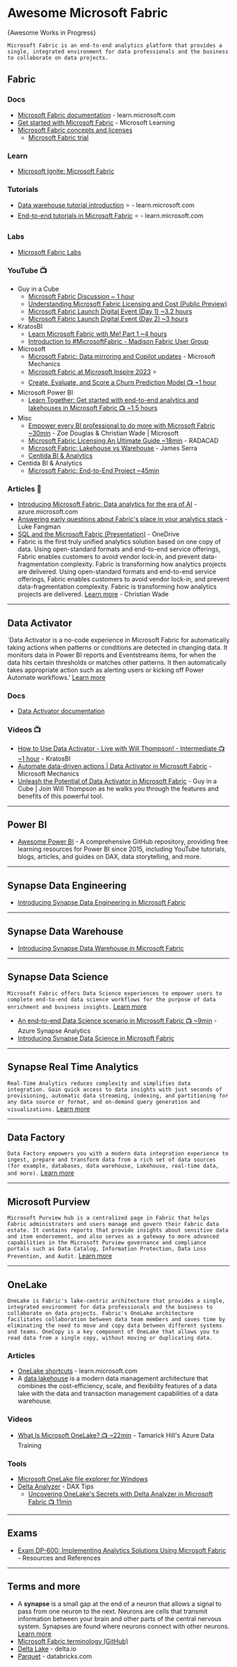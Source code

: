 # Awesome Microsoft Fabric

{Awesome Works in Progress}

`Microsoft Fabric is an end-to-end analytics platform that provides a single, integrated environment for data professionals and the business to collaborate on data projects.`
## Fabric
### Docs
* [Microsoft Fabric documentation](https://learn.microsoft.com/en-us/fabric/) - learn.microsoft.com
* [Get started with Microsoft Fabric](https://github.com/MicrosoftLearning/mslearn-fabric/tree/main) - Microsoft Learning
* [Microsoft Fabric concepts and licenses](https://learn.microsoft.com/en-us/fabric/enterprise/licenses)
  - [Microsoft Fabric trial](https://learn.microsoft.com/en-us/fabric/get-started/fabric-trial) 

### Learn
* [Microsoft Ignite: Microsoft Fabric](https://learn.microsoft.com/en-us/collections/w2gkhrkzzmym?WT.mc_id=cloudskillschallenge_a68d938a-58b7-403e-89f2-b2305edb7c41)

### Tutorials
* [Data warehouse tutorial introduction](https://learn.microsoft.com/en-us/fabric/data-warehouse/tutorial-introduction) ⭐ - learn.microsoft.com
* [End-to-end tutorials in Microsoft Fabric](https://learn.microsoft.com/en-us/fabric/get-started/end-to-end-tutorials) ⭐ - learn.microsoft.com

### Labs
* [Microsoft Fabric Labs](https://github.com/MicrosoftLearning/mslearn-fabric/tree/main/Instructions/Labs)

### YouTube 📺
* Guy in a Cube
  - [Microsoft Fabric Discussion ~ 1 hour](https://www.youtube.com/watch?v=tMx3rhl43b4)
  - [Understanding Microsoft Fabric Licensing and Cost (Public Preview)](https://youtu.be/6AAeV3bSMso)
  - [Microsoft Fabric Launch Digital Event (Day 1) ~3.2 hours](https://youtu.be/5jlP0wdEsls)
  - [Microsoft Fabric Launch Digital Event (Day 2) ~3 hours](https://youtu.be/wdDx0-jvl7w)
* KratosBI
  - [Learn Microsoft Fabric with Me! Part 1 ~4 hours](https://www.youtube.com/watch?v=9z4m_Y9m36E)
  - [Introduction to #MicrosoftFabric - Madison Fabric User Group](https://www.youtube.com/watch?v=913cl9BD3iQ)
* Microsoft
  - [Microsoft Fabric: Data mirroring and Copilot updates](https://www.youtube.com/watch?v=fz5fBgww0rE) - Microsoft Mechanics
  - [Microsoft Fabric at Microsoft Inspire 2023](https://www.youtube.com/watch?v=C8EZaJtVZoY) ⭐
  - [Create, Evaluate, and Score a Churn Prediction Model 📺 ~1 hour](https://www.youtube.com/watch?v=vPffxSR03qw)
* Microsoft Power BI
  - [Learn Together: Get started with end-to-end analytics and lakehouses in Microsoft Fabric 📺 ~1.5 hours](https://www.youtube.com/watch?v=LhZRNm5Vjjc)
* Misc
  - [Empower every BI professional to do more with Microsoft Fabric ~30min](https://build.microsoft.com/en-US/sessions/8b23c96e-7c35-463d-88b4-564d23dc14a5) - Zoe Douglas & Christian Wade | Microsoft
  - [Microsoft Fabric Licensing An Ultimate Guide ~18min](https://youtu.be/Gvt8oesGa3E) - RADACAD
  - [Microsoft Fabric: Lakehouse vs Warehouse](https://www.youtube.com/watch?v=34sI2e30JUM) - James Serra
  - [Centida BI & Analytics](https://www.youtube.com/@CentidaBI)
* Centida BI & Analytics
  - [Microsoft Fabric: End-to-End Project ~45min](https://www.youtube.com/watch?v=fRBKcFaItZs)

### Articles 📰
* [Introducing Microsoft Fabric: Data analytics for the era of AI](https://azure.microsoft.com/en-us/blog/introducing-microsoft-fabric-data-analytics-for-the-era-of-ai/) - azure.microsoft.com
* [Answering early questions about Fabric's place in your analytics stack](https://www.linkedin.com/pulse/answering-early-questions-fabrics-place-your-stack-luke-fangman) - Luke Fangman
* [SQL and the Microsoft Fabric (Presentation)](https://aka.ms/sqlfabricdemo) - OneDrive
* Fabric is the first truly unified analytics solution based on one copy of data. Using open-standard formats and end-to-end service offerings, Fabric enables customers to avoid vendor lock-in, and prevent data-fragmentation complexity. Fabric is transforming how analytics projects are delivered. Using open-standard formats and end-to-end service offerings, Fabric enables customers to avoid vendor lock-in, and prevent data-fragmentation complexity. Fabric is transforming how analytics projects are delivered. [Learn more](https://powerbi.microsoft.com/en-us/blog/datasets-renamed-to-semantic-models/) - Christian Wade


-----

## Data Activator
`Data Activator is a no-code experience in Microsoft Fabric for automatically taking actions when patterns or conditions are detected in changing data. It monitors data in Power BI reports and Eventstreams items, for when the data hits certain thresholds or matches other patterns. It then automatically takes appropriate action such as alerting users or kicking off Power Automate workflows.' [Learn more](https://learn.microsoft.com/en-us/fabric/data-activator/data-activator-introduction)

### Docs
* [Data Activator documentation](https://learn.microsoft.com/en-us/fabric/data-activator/)
  
### Videos 📺
* [How to Use Data Activator - Live with Will Thompson! - Intermediate 📺 ~1 hour](https://www.youtube.com/watch?v=gGmf0oME2wE) - KratosBI
* [Automate data-driven actions | Data Activator in Microsoft Fabric](https://www.youtube.com/watch?v=qrCmTCWuluk) - Microsoft Mechanics
* [Unleash the Potential of Data Activator in Microsoft Fabric](https://www.youtube.com/watch?v=v6IOuysQGRA) - Guy in a Cube | Join Will Thompson as he walks you through the features and benefits of this powerful tool. 

-----

## Power BI
* [Awesome Power BI](https://github.com/NajiElKotob/Awesome-Power-BI) - A comprehensive GitHub repository, providing free learning resources for Power BI since 2015, including YouTube tutorials, blogs, articles, and guides on DAX, data storytelling, and more.

-----
## Synapse Data Engineering
* [Introducing Synapse Data Engineering in Microsoft Fabric](https://blog.fabric.microsoft.com/en-us/blog/introducing-synapse-data-engineering-in-microsoft-fabric/)

-----
## Synapse Data Warehouse
* [Introducing Synapse Data Warehouse in Microsoft Fabric](https://blog.fabric.microsoft.com/en-US/blog/introducing-synapse-data-warehouse-in-microsoft-fabric/)

-----
## Synapse Data Science
`Microsoft Fabric offers Data Science experiences to empower users to complete end-to-end data science workflows for the purpose of data enrichment and business insights.` [Learn more](https://learn.microsoft.com/en-us/fabric/data-science/data-science-overview)
* [An end-to-end Data Science scenario in Microsoft Fabric 📺 ~9min](https://www.youtube.com/watch?v=bQBVNg6gEYw) - Azure Synapse Analytics
* [Introducing Synapse Data Science in Microsoft Fabric](https://blog.fabric.microsoft.com/en-us/blog/introducing-synapse-data-science-in-microsoft-fabric/)
-----

## Synapse Real Time Analytics
`Real-Time Analytics reduces complexity and simplifies data integration. Gain quick access to data insights with just seconds of provisioning, automatic data streaming, indexing, and partitioning for any data source or format, and on-demand query generation and visualizations.` [Learn more](https://learn.microsoft.com/en-us/fabric/real-time-analytics/overview)

-----
## Data Factory
`Data Factory empowers you with a modern data integration experience to ingest, prepare and transform data from a rich set of data sources (for example, databases, data warehouse, Lakehouse, real-time data, and more).` [Learn more](https://learn.microsoft.com/en-us/fabric/data-factory/data-factory-overview)

-----
## Microsoft Purview
`Microsoft Purview hub is a centralized page in Fabric that helps Fabric administrators and users manage and govern their Fabric data estate. It contains reports that provide insights about sensitive data and item endorsement, and also serves as a gateway to more advanced capabilities in the Microsoft Purview governance and compliance portals such as Data Catalog, Information Protection, Data Loss Prevention, and Audit.` [Learn more](https://learn.microsoft.com/en-us/fabric/governance/use-microsoft-purview-hub?tabs=admin-view)

-----
## OneLake
`OneLake is Fabric's lake-centric architecture that provides a single, integrated environment for data professionals and the business to collaborate on data projects. Fabric's OneLake architecture facilitates collaboration between data team members and saves time by eliminating the need to move and copy data between different systems and teams. OneCopy is a key component of OneLake that allows you to read data from a single copy, without moving or duplicating data.`

### Articles
* [OneLake shortcuts](https://learn.microsoft.com/en-us/fabric/onelake/onelake-shortcuts) - learn.microsoft.com
* A [data lakehouse](https://learn.microsoft.com/en-us/fabric/onelake/create-lakehouse-onelake) is a modern data management architecture that combines the cost-efficiency, scale, and flexibility features of a data lake with the data and transaction management capabilities of a data warehouse.

### Videos
* [What Is Microsoft OneLake? 📺 ~22min](https://www.youtube.com/watch?v=zGQ8bPfbV_E) - Tamarick Hill's Azure Data Training

### Tools
* [Microsoft OneLake file explorer for Windows](https://www.microsoft.com/en-us/download/details.aspx?id=105222)
* [Delta Analyzer](https://github.com/dax-tips/DeltaAnalyzer) - DAX Tips
  - [Uncovering OneLake's Secrets with Delta Analyzer in Microsoft Fabric 📺 11min](https://www.youtube.com/watch?v=U0_JPX0q4Es) 

-----

## Exams 
* [Exam DP-600: Implementing Analytics Solutions Using Microsoft Fabric](https://github.com/NajiElKotob/Awesome-Power-BI/blob/master/Exams/Fabric%20Exam%20DP-600.md) - Resources and References

-----
## Terms and more
* A **synapse** is a small gap at the end of a neuron that allows a signal to pass from one neuron to the next. Neurons are cells that transmit information between your brain and other parts of the central nervous system. Synapses are found where neurons connect with other neurons. [Learn more](https://www.verywellhealth.com/synapse-anatomy-2795867)
* [Microsoft Fabric terminology (GitHub)](https://github.com/MicrosoftDocs/fabric-docs/blob/main/docs/get-started/fabric-terminology.md#microsoft-fabric-terminology)
* [Delta Lake](https://delta.io/) - delta.io
* [Parquet](https://www.databricks.com/glossary/what-is-parquet) - databricks.com
